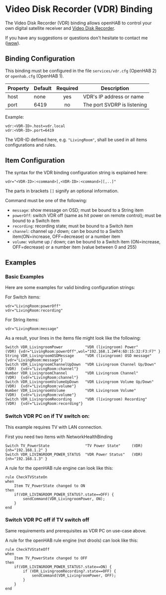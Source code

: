 # Video Disk Recorder (VDR) Binding

The Video Disk Recorder (VDR) binding allows openHAB to control your own digital satellite receiver and [Video Disk Recorder](http://www.tvdr.de).

If you have any suggestions or questions don't hesitate to contact me ([iwow](http://groups.google.com/groups/profile?enc_user=2fum3R0AAACkAo_xkzjYxXMLRwdKLvZ72A6NcFQ3yZH-XCKBlyRD_Q)).

## Binding Configuration

This binding must be configured in the file `services/vdr.cfg` (OpenHAB 2) or `openhab.cfg` (OpenHAB 1).

| Property | Default | Required | Description |
|----------|---------|:--------:|-------------|
| host | none | yes | VDR's IP address or name |
| port | 6419 | no | The port SVDRP is listening |

Example:

```
vdr:<VDR-ID>.host=vdr.local
vdr:<VDR-ID>.port=6419
```
The VDR-ID defined here, e.g. `"LivingRoom"`, shall be used in all items configurations and rules. 

## Item Configuration

The syntax for the VDR binding configuration string is explained here:

```
vdr="<VDR-ID>:<command>[,<VDR-ID>:<command>][,..]"
```

The parts in brackets `[]` signify an optional information.
 
Command must be one of the following:

- `message`: show message on OSD; must be bound to a String item
- `powerOff`: switch VDR off (same as hit power on remote control); must be bound to a Switch item
- `recording`: recording state; must be bound to a Switch item
- `channel`: channel up / down; can be bound to a Switch item(ON=increase, OFF=decrease) or a number item
- `volume`: volume up / down; can be bound to a Switch item (ON=increase, OFF=decrease) or a number item (value between 0 and 255)

## Examples

### Basic Examples

Here are some examples for valid binding configuration strings:

For Switch items:

```
vdr="LivingRoom:powerOff"
vdr="LivingRoom:recording"
```

For String items:

```
vdr="LivingRoom:message"
```

As a result, your lines in the items file might look like the following:

```
Switch VDR_LivingroomPower          "VDR (livingroom) Power"          (VDR) {vdr="LivingRoom:powerOff",wol="192.168.1.2#F4:6D:15:32:F3:F7" }
String VDR_LivingroomOSDMessage     "VDR (livingroom) OSD message"           {vdr="LivingRoom:message"}
Switch VDR_LivingroomChannelUpDown  "VDR Livingroom Channel Up/Down"  (VDR)  {vdr="LivingRoom:channel"}
Number VDR_LivingroomChannel        "VDR Livingroom Channel"          (VDR)  {vdr="LivingRoom:channel"}
Switch VDR_LivingroomVolumeUpDown   "VDR Livingroom Volume Up/Down"   (VDR)  {vdr="LivingRoom:volume"}
Number VDR_LivingroomVolume         "VDR Livingroom Volume"           (VDR)  {vdr="LivingRoom:volume"}
Switch VDR_LivingroomRecording      "VDR (livingroom) Recording"      (VDR)  {vdr="LivingRoom:recording"}
```

### Switch VDR PC on if TV switch on:

This example requires TV with LAN connection.

First you need two items with NetworkHealthBinding

```
Switch TV_PowerState                "TV Power State"     (VDR)   {nh="192.168.1.2" }
Switch VDR_LIVINGROOM_POWER_STATUS  "VDR Power Status"   (VDR)   {nh="192.168.1.3" } 
```

A rule for the openHAB rule engine can look like this:

```
rule CheckTVStateOn
when
	Item TV_PowerState changed to ON
then
	if(VDR_LIVINGROOM_POWER_STATUS?.state==OFF) {
    	sendCommand(VDR_LivingroomPower, ON);
    }    
end
```

### Switch VDR PC off if TV switch off

Same requirements and prerequisites as VDR PC on use-case above.

A rule for the openHAB rule engine (not drools) can look like this:

```
rule CheckTVStateOff
when
	Item TV_PowerState changed to OFF
then
	if(VDR_LIVINGROOM_POWER_STATUS?.state==ON) {
		if (VDR_LivingroomRecording?.state==OFF) {
    		sendCommand(VDR_LivingroomPower, OFF);
    	}
    }    
end
```

